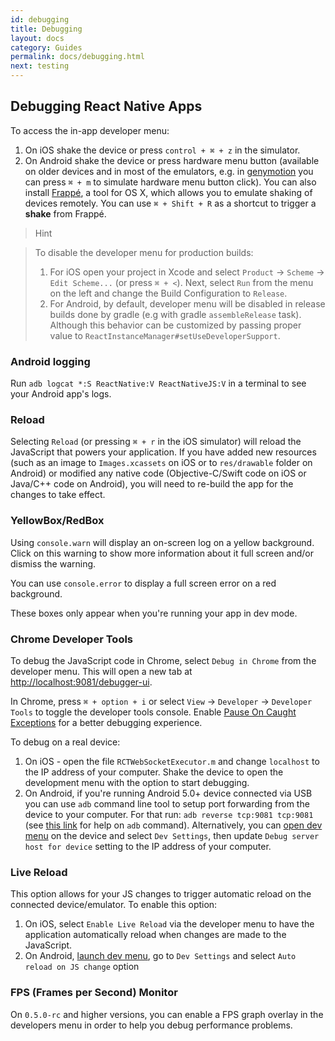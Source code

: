 ```yaml
---
id: debugging
title: Debugging
layout: docs
category: Guides
permalink: docs/debugging.html
next: testing
---
```


## Debugging React Native Apps
To access the in-app developer menu:

1. On iOS shake the device or press `control + ⌘ + z` in the simulator.
2. On Android shake the device or press hardware menu button (available on older devices and in most of the emulators, e.g. in [genymotion](https://www.genymotion.com) you can press `⌘ + m` to simulate hardware menu button click). You can also install [Frappé](http://getfrappe.com), a tool for OS X, which allows you to emulate shaking of devices remotely. You can use `⌘ + Shift + R` as a shortcut to trigger a **shake** from Frappé.

> Hint

> To disable the developer menu for production builds:
>
> 1. For iOS open your project in Xcode and select `Product` → `Scheme` → `Edit Scheme...` (or press `⌘ + <`). Next, select `Run` from the menu on the left and change the Build Configuration to `Release`.
> 2. For Android, by default, developer menu will be disabled in release builds done by gradle (e.g with gradle `assembleRelease` task). Although this behavior can be customized by passing proper value to `ReactInstanceManager#setUseDeveloperSupport`.

### Android logging
Run `adb logcat *:S ReactNative:V ReactNativeJS:V` in a terminal to see your Android app's logs.

### Reload
Selecting `Reload` (or pressing `⌘ + r` in the iOS simulator) will reload the JavaScript that powers your application. If you have added new resources (such as an image to `Images.xcassets` on iOS or to `res/drawable` folder on Android) or modified any native code (Objective-C/Swift code on iOS or Java/C++ code on Android), you will need to re-build the app for the changes to take effect.

### YellowBox/RedBox
Using `console.warn` will display an on-screen log on a yellow background. Click on this warning to show more information about it full screen and/or dismiss the warning.

You can use `console.error` to display a full screen error on a red background.

These boxes only appear when you're running your app in dev mode.

### Chrome Developer Tools
To debug the JavaScript code in Chrome, select `Debug in Chrome` from the developer menu. This will open a new tab at [http://localhost:9081/debugger-ui](http://localhost:9081/debugger-ui).

In Chrome, press `⌘ + option + i` or select `View` → `Developer` → `Developer Tools` to toggle the developer tools console. Enable [Pause On Caught Exceptions](http://stackoverflow.com/questions/2233339/javascript-is-there-a-way-to-get-chrome-to-break-on-all-errors/17324511#17324511) for a better debugging experience.

To debug on a real device:

1. On iOS - open the file `RCTWebSocketExecutor.m` and change `localhost` to the IP address of your computer. Shake the device to open the development menu with the option to start debugging.
2. On Android, if you're running Android 5.0+ device connected via USB you can use `adb` command line tool to setup port forwarding from the device to your computer. For that run: `adb reverse tcp:9081 tcp:9081` (see [this link](http://developer.android.com/tools/help/adb.html) for help on `adb` command). Alternatively, you can [open dev menu](#debugging-react-native-apps) on the device and select `Dev Settings`, then update `Debug server host for device` setting to the IP address of your computer.

### Live Reload
This option allows for your JS changes to trigger automatic reload on the connected device/emulator. To enable this option:

1. On iOS, select `Enable Live Reload` via the developer menu to have the application automatically reload when changes are made to the JavaScript.
2. On Android, [launch dev menu](#debugging-react-native-apps), go to `Dev Settings` and select `Auto reload on JS change` option

### FPS (Frames per Second) Monitor
On `0.5.0-rc` and higher versions, you can enable a FPS graph overlay in the developers menu in order to help you debug performance problems.
